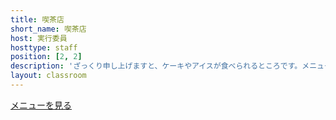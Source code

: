 ```yaml
---
title: 喫茶店
short_name: 喫茶店
host: 実行委員
hosttype: staff
position: [2, 2]
description: 'ざっくり申し上げますと、ケーキやアイスが食べられるところです。メニューは別に記載しております。'
layout: classroom
---
```


[メニューを見る](/foods#喫茶店)